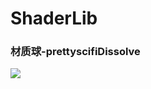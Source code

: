 # ShaderLib

### 材质球-prettyscifiDissolve

![](https://github.com/llapuras/Dissolve/blob/master/prettyscifiDissolve.gif)